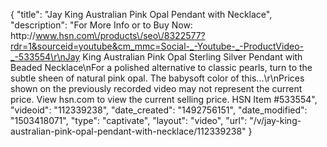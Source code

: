 {
    "title": "Jay King Australian Pink Opal Pendant with Necklace",
    "description": "For More Info or to Buy Now: http:\/\/www.hsn.com\/products\/seo\/8322577?rdr=1&sourceid=youtube&cm_mmc=Social-_-Youtube-_-ProductVideo-_-533554\r\nJay King Australian Pink Opal Sterling Silver Pendant with Beaded Necklace\nFor a polished alternative to classic pearls, turn to the subtle sheen of natural pink opal. The babysoft color of this...\r\nPrices shown on the previously recorded video may not represent the current price.  View hsn.com to view the current selling price. HSN Item #533554",
    "videoid": "112339238",
    "date_created": "1492756151",
    "date_modified": "1503418071",
    "type": "captivate",
    "layout": "video",
    "url": "\/v\/jay-king-australian-pink-opal-pendant-with-necklace\/112339238"
}
